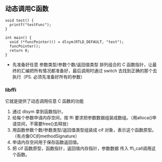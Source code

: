 
## 动态调用C函数

```
void test() {
  printf("testFunc");
}

int main() {
  void (*funcPointer)() = dlsym(RTLD_DEFAULT, "test");
  funcPointer();
  return 0;
}
```

* 先准备好任意 参数类型/参数个数/返回值类型 排列组合的 C 函数指针，让最终的汇编把所有情况都准备好，最后调用时通过 switch 去找到正确的那个去执行（PS. 必须先准备好所有的参数）

### libffi
它就是提供了动态调用任意 C 函数的功能

1. 通过 dlsym 拿到函数指针。
2. 给每个参数申请内存空间，按 ffi 要求把参数数据组装成数组。（用alloca()申请空间，不需要free()去释放）
3. 用函数参数个数/参数类型/返回值类型组装成 cif 对象，表示这个函数原型。（有点像OC的methodSignature）
4. 申请内存空间用于保存函数返回值。
5. 把 cif 函数原型，函数指针，返回值内存指针，参数数据 传入 ffi_call调用这个函数。
